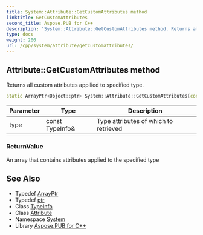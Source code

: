 ```yaml
---
title: System::Attribute::GetCustomAttributes method
linktitle: GetCustomAttributes
second_title: Aspose.PUB for C++
description: 'System::Attribute::GetCustomAttributes method. Returns all custom attributes appllied to specified type in C++.'
type: docs
weight: 200
url: /cpp/system/attribute/getcustomattributes/
---
```

## Attribute::GetCustomAttributes method


Returns all custom attributes appllied to specified type.

```cpp
static ArrayPtr<Object::ptr> System::Attribute::GetCustomAttributes(const TypeInfo &type)
```


| Parameter | Type | Description |
| --- | --- | --- |
| type | const TypeInfo\& | Type attributes of which to retrieved |

### ReturnValue

An array that contains attributes applied to the specified type

## See Also

* Typedef [ArrayPtr](../../arrayptr/)
* Typedef [ptr](../../object/ptr/)
* Class [TypeInfo](../../typeinfo/)
* Class [Attribute](../)
* Namespace [System](../../)
* Library [Aspose.PUB for C++](../../../)
